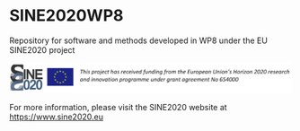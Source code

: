 # SINE2020WP8
Repository for software and methods developed in WP8 under the EU SINE2020 project

![SINE logo](images/banner.png)

For more information, please visit the SINE2020 website at https://www.sine2020.eu

